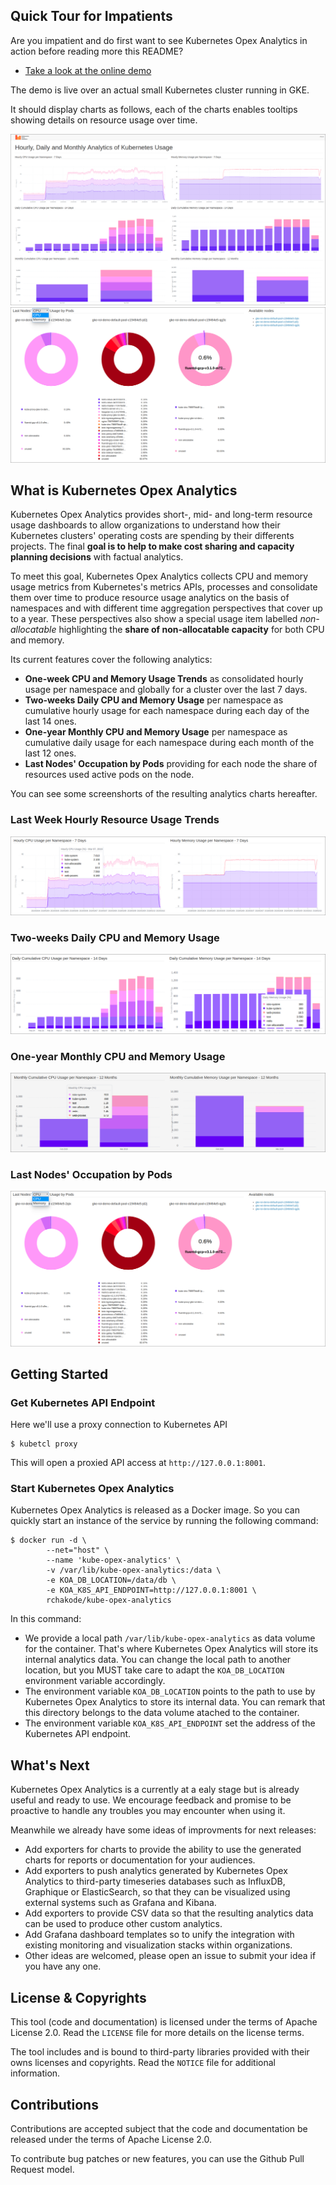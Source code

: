 ## Quick Tour for Impatients
Are you impatient and do first want to see Kubernetes Opex Analytics in action before reading more this README?

* [Take a look at the online demo](http://kube-opex-analytics.realopinsight.com:5483)

The demo is live over an actual small Kubernetes cluster running in GKE. 

It should display charts as follows, each of the charts enables tooltips showing details on resource usage over time. 

![](./screenshots/kube-opex-analytics-overview.png)
![](./screenshots/sample-last-nodes-occupation-by-pods.png)

## What is Kubernetes Opex Analytics
Kubernetes Opex Analytics provides short-, mid- and long-term resource usage dashboards to allow organizations to understand how their Kubernetes clusters' operating costs are spending by their differents projects. The final **goal is to help to make cost sharing and capacity planning decisions** with factual analytics. 

To meet this goal, Kubernetes Opex Analytics collects CPU and memory usage metrics from Kubernetes's metrics APIs, processes and consolidate them over time to produce resource usage analytics on the basis of namespaces and with different time aggregation perspectives that cover up to a year. These perspectives also show a special usage item labelled _non-allocatable_ highlighting the **share of non-allocatable capacity** for both CPU and memory.

Its current features cover the following analytics:

* **One-week CPU and Memory Usage Trends** as consolidated hourly usage per namespace and globally for a cluster over the last 7 days.
* **Two-weeks Daily CPU and Memory Usage** per namespace as cumulative hourly usage for each namespace during each day of the last 14 ones.
* **One-year Monthly CPU and Memory Usage** per namespace as cumulative daily usage for each namespace during each month of the last 12 ones.
* **Last Nodes' Occupation by Pods** providing for each node the share of resources used active pods on the node.

You can see some screenshorts of the resulting analytics charts hereafter.

### Last Week Hourly Resource Usage Trends

![](./screenshots/sample-one-week-hourly-usage.png)


### Two-weeks Daily CPU and Memory Usage


![](./screenshots/sample-two-weeks-daily-usage.png)


### One-year Monthly CPU and Memory Usage


![](./screenshots/sample-one-year-monthly-usage.png)


### Last Nodes' Occupation by Pods
![](./screenshots/sample-last-nodes-occupation-by-pods.png)

## Getting Started

### Get Kubernetes API Endpoint
Here we'll use a proxy connection to Kubernetes API

```
$ kubetcl proxy
```

This will open a proxied API access at `http://127.0.0.1:8001`.

### Start Kubernetes Opex Analytics
Kubernetes Opex Analytics is released as a Docker image. So you can quickly start an instance of the service by running the following command:

```
$ docker run -d \
        --net="host" \
        --name 'kube-opex-analytics' \
        -v /var/lib/kube-opex-analytics:/data \
        -e KOA_DB_LOCATION=/data/db \
        -e KOA_K8S_API_ENDPOINT=http://127.0.0.1:8001 \
        rchakode/kube-opex-analytics
```

In this command:

 * We provide a local path `/var/lib/kube-opex-analytics` as data volume for the container. That's where Kubernetes Opex Analytics will store its internal analytics data. You can change the local path to another location, but you MUST take care to adapt the `KOA_DB_LOCATION` environment variable accordingly.
 * The environment variable `KOA_DB_LOCATION` points to the path to use by Kubernetes Opex Analytics to store its internal data. You can remark that this directory belongs to the data volume atached to the container.
 * The environment variable `KOA_K8S_API_ENDPOINT` set the address of the Kubernetes API endpoint.

## What's Next
Kubernetes Opex Analytics is a currently at a ealy stage but is already useful and ready to use. We encourage feedback and promise to be proactive to handle any troubles you may encounter when using it.

Meanwhile we already have some ideas of improvments for next releases:

* Add exporters for charts to provide the ability to use the generated charts for reports or documentation for your audiences.
* Add exporters to push analytics generated by Kubernetes Opex Analytics to third-party timeseries databases such as InfluxDB, Graphique or ElasticSearch, so that they can be visualized using external systems such as Grafana and Kibana.
* Add exporters to provide CSV data so that the resulting analytics data can be used to produce other custom analytics.
* Add Grafana dashboard templates so to unify the integration with existing monitoring and visualization stacks within organizations. 
* Other ideas are welcomed, please open an issue to submit your idea if you have any one.

## License & Copyrights
This tool (code and documentation) is licensed under the terms of Apache License 2.0. Read the `LICENSE` file for more details on the license terms.

The tool includes and is bound to third-party libraries provided with their owns licenses and copyrights. Read the `NOTICE` file for additional information.

## Contributions
Contributions are accepted subject that the code and documentation be released under the terms of Apache License 2.0.

To contribute bug patches or new features, you can use the Github Pull Request model. 
